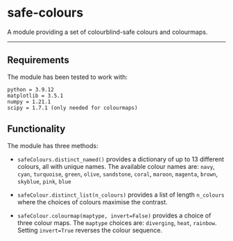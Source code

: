 # safe-colours
A module providing a set of colourblind-safe colours and colourmaps.

***

## Requirements
The module has been tested to work with:
```
python = 3.9.12
matplotlib = 3.5.1
numpy = 1.21.1
scipy = 1.7.1 (only needed for colourmaps)
```

## Functionality
The module has three methods:
- `safeColours.distinct_named()` provides a dictionary of up to 13 different colours, all with unique names.
The available colour names are:
`navy`, `cyan`, `turquoise`, `green`, `olive`, `sandstone`, `coral`, `maroon`, `magenta`, `brown`, `skyblue`, `pink`, `blue`

- `safeColour.distinct_list(n_colours)` provides a list of length `n_colours` where the choices of colours maximise the contrast.

- `safeColour.colourmap(maptype, invert=False)` provides a choice of three colour maps. The `maptype` choices are: `diverging`, `heat`, `rainbow`. Setting `invert=True` reverses the colour sequence.
